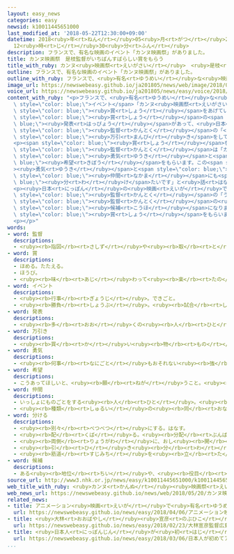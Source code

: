```yaml
---
layout: easy_news
categories: easy
newsid: k10011445651000
last_modified_at: '2018-05-22T12:30:00+09:00'
datetime: 2018<ruby>年<rt>ねん</rt></ruby>05<ruby>月<rt>がつ</rt></ruby>22<ruby>日<rt>にち</rt></ruby>
  12<ruby>時<rt>じ</rt></ruby>30<ruby>分<rt>ふん</rt></ruby>
description: フランスで、有名な映画のイベント「カンヌ映画祭」がありました。
title: カンヌ映画祭　是枝監督がいちばんすばらしい賞をもらう
title_with_ruby: カンヌ<ruby>映画祭<rt>えいがさい</rt></ruby>　<ruby>是枝<rt>これえだ</rt></ruby><ruby>監督<rt>かんとく</rt></ruby>がいちばんすばらしい<ruby>賞<rt>しょう</rt></ruby>をもらう
outline: フランスで、有名な映画のイベント「カンヌ映画祭」がありました。
outline_with_ruby: フランスで、<ruby>有名<rt>ゆうめい</rt></ruby>な<ruby>映画<rt>えいが</rt></ruby>のイベント「カンヌ<ruby>映画祭<rt>えいがさい</rt></ruby>」がありました。
image_url: https://newswebeasy.github.io/ja201805/news/web/image/2018/05/20/K10011445651_1805200511_1805200514_01_03.jpg
voice_url: https://newswebeasy.github.io/ja201805/news/easy/voice/2018/05/22/k10011445651000.mp4
content_with_ruby: "<p>フランスで、<ruby>有名<rt>ゆうめい</rt></ruby>な<ruby>映画<rt>えいが</rt></ruby>の<span\
  \ style=\"color: blue;\">イベント</span>「カンヌ<ruby>映画祭<rt>えいがさい</rt></ruby>」がありました。カンヌ<ruby>映画祭<rt>えいがさい</rt></ruby>では<ruby>世界<rt>せかい</rt></ruby>のいろいろな<ruby>映画<rt>えいが</rt></ruby>を<ruby>紹介<rt>しょうかい</rt></ruby>して、いちばんすばらしい<ruby>映画<rt>えいが</rt></ruby>には「パルムドール」という<span\
  \ style=\"color: blue;\"><ruby>賞<rt>しょう</rt></ruby></span>をあげています。</p>\n<p>１９<ruby>日<rt>にち</rt></ruby>に<span\
  \ style=\"color: blue;\"><ruby>賞<rt>しょう</rt></ruby></span>の<span style=\"color:\
  \ blue;\"><ruby>発表<rt>はっぴょう</rt></ruby></span>があって、<ruby>日本<rt>にっぽん</rt></ruby>の<ruby>是枝裕和<rt>これえだひろかず</rt></ruby><span\
  \ style=\"color: blue;\"><ruby>監督<rt>かんとく</rt></ruby></span>の「<ruby>万引<rt>まんび</rt></ruby>き<ruby>家族<rt>かぞく</rt></ruby>」がパルムドールをもらいました。この<ruby>映画<rt>えいが</rt></ruby>は、<ruby>生活<rt>せいかつ</rt></ruby>するために<ruby>店<rt>みせ</rt></ruby>で<span\
  \ style=\"color: blue;\"><ruby>万引<rt>まんび</rt></ruby>き</span>をしている<ruby>家族<rt>かぞく</rt></ruby>の<ruby>話<rt>はなし</rt></ruby>です。</p>\n\
  <p><span style=\"color: blue;\"><ruby>賞<rt>しょう</rt></ruby></span>をもらう<ruby>式<rt>しき</rt></ruby>で<ruby>是枝<rt>これえだ</rt></ruby><span\
  \ style=\"color: blue;\"><ruby>監督<rt>かんとく</rt></ruby></span>は「カンヌ<ruby>映画祭<rt>えいがさい</rt></ruby>には<ruby>映画<rt>えいが</rt></ruby>を<ruby>作<rt>つく</rt></ruby>り<ruby>続<rt>つづ</rt></ruby>けていく<span\
  \ style=\"color: blue;\"><ruby>勇気<rt>ゆうき</rt></ruby></span>と<span style=\"color:\
  \ blue;\"><ruby>希望<rt>きぼう</rt></ruby></span>をもらいます。この<span style=\"color: blue;\"\
  ><ruby>勇気<rt>ゆうき</rt></ruby></span>と<span style=\"color: blue;\"><ruby>希望<rt>きぼう</rt></ruby></span>を、この<ruby>映画<rt>えいが</rt></ruby>を<ruby>一緒<rt>いっしょ</rt></ruby>に<ruby>作<rt>つく</rt></ruby>った<span\
  \ style=\"color: blue;\"><ruby>仲間<rt>なかま</rt></ruby></span>にも<span style=\"color:\
  \ blue;\"><ruby>分<rt>わ</rt></ruby>け</span>たいです」と<ruby>話<rt>はな</rt></ruby>しました。</p>\n\
  <p><ruby>日本<rt>にっぽん</rt></ruby>の<ruby>映画<rt>えいが</rt></ruby>では、１９９７<ruby>年<rt>ねん</rt></ruby>に<ruby>今村昌平<rt>いまむらしょうへい</rt></ruby><span\
  \ style=\"color: blue;\"><ruby>監督<rt>かんとく</rt></ruby></span>の「うなぎ」がパルムドールをもらいました。<ruby>是枝<rt>これえだ</rt></ruby><span\
  \ style=\"color: blue;\"><ruby>監督<rt>かんとく</rt></ruby></span>の<ruby>映画<rt>えいが</rt></ruby>は、<ruby>今年<rt>ことし</rt></ruby>も<ruby>入<rt>い</rt></ruby>れて５<ruby>回<rt>かい</rt></ruby>、パルムドールの<span\
  \ style=\"color: blue;\"><ruby>候補<rt>こうほ</rt></ruby></span>になりました。２０１３<ruby>年<rt>ねん</rt></ruby>には「そして<ruby>父<rt>ちち</rt></ruby>になる」が<ruby>審査員賞<rt>しんさいんしょう</rt></ruby>という<span\
  \ style=\"color: blue;\"><ruby>賞<rt>しょう</rt></ruby></span>をもらいました。</p>\n<p></p>\n\
  <p></p>"
words:
- word: 監督
  descriptions:
  - <ruby><rb>指図</rb><rt>さしず</rt></ruby>や<ruby><rb>取</rb><rt>と</rt></ruby>りしまりなどをすること。また、その<ruby><rb>人</rb><rt>ひと</rt></ruby>。
- word: 賞
  descriptions:
  - ほめる。たたえる。
  - ほうび。
  - <ruby><rb>味</rb><rt>あじ</rt></ruby>わって<ruby><rb>楽</rb><rt>たの</rt></ruby>しむ。
- word: イベント
  descriptions:
  - <ruby><rb>行事</rb><rt>ぎょうじ</rt></ruby>。できごと。
  - <ruby><rb>勝負</rb><rt>しょうぶ</rt></ruby>。<ruby><rb>試合</rb><rt>しあい</rt></ruby>。
- word: 発表
  descriptions:
  - <ruby><rb>多</rb><rt>おお</rt></ruby>くの<ruby><rb>人</rb><rt>ひと</rt></ruby>に<ruby><rb>広</rb><rt>ひろ</rt></ruby>く<ruby><rb>知</rb><rt>し</rt></ruby>らせること。
- word: 万引き
  descriptions:
  - <ruby><rb>買</rb><rt>か</rt></ruby>い<ruby><rb>物</rb><rt>もの</rt></ruby>をするふりをして、<ruby><rb>店</rb><rt>みせ</rt></ruby>の<ruby><rb>品物</rb><rt>しなもの</rt></ruby>をこっそりぬすむこと。また、その<ruby><rb>人</rb><rt>ひと</rt></ruby>。
- word: 勇気
  descriptions:
  - <ruby><rb>何事</rb><rt>なにごと</rt></ruby>もおそれない<ruby><rb>強</rb><rt>つよ</rt></ruby>い<ruby><rb>心</rb><rt>こころ</rt></ruby>。
- word: 希望
  descriptions:
  - こうあってほしいと、<ruby><rb>願</rb><rt>ねが</rt></ruby>うこと。<ruby><rb>望</rb><rt>のぞ</rt></ruby>み。
- word: 仲間
  descriptions:
  - いっしょにものごとをする<ruby><rb>人</rb><rt>ひと</rt></ruby>。<ruby><rb>友達</rb><rt>ともだち</rt></ruby>。グループ。
  - <ruby><rb>種類</rb><rt>しゅるい</rt></ruby>の<ruby><rb>同</rb><rt>おな</rt></ruby>じもの。
- word: 分ける
  descriptions:
  - <ruby><rb>別々</rb><rt>べつべつ</rt></ruby>にする。はなす。
  - <ruby><rb>配</rb><rt>くば</rt></ruby>る。<ruby><rb>分配</rb><rt>ぶんぱい</rt></ruby>する。
  - <ruby><rb>両側</rb><rt>りょうがわ</rt></ruby>に、おし<ruby><rb>開</rb><rt>ひら</rt></ruby>く。
  - <ruby><rb>引</rb><rt>ひ</rt></ruby>き<ruby><rb>分</rb><rt>わ</rt></ruby>けにする。
  - <ruby><rb>筋道</rb><rt>すじみち</rt></ruby>を<ruby><rb>立</rb><rt>た</rt></ruby>てる。
- word: 候補
  descriptions:
  - ある<ruby><rb>地位</rb><rt>ちい</rt></ruby>や、<ruby><rb>役目</rb><rt>やくめ</rt></ruby>につく<ruby><rb>資格</rb><rt>しかく</rt></ruby>のあること。また、<ruby><rb>選</rb><rt>えら</rt></ruby>ばれる<ruby><rb>可能性</rb><rt>かのうせい</rt></ruby>がある<ruby><rb>人</rb><rt>ひと</rt></ruby>や<ruby><rb>物</rb><rt>もの</rt></ruby>。
source_url: http://www3.nhk.or.jp/news/easy/k10011445651000/k10011445651000.html
web_title_with_ruby: <ruby>カンヌ<rt>かんぬ</rt></ruby><ruby>映画祭<rt>えいがさい</rt></ruby>で<ruby>最優秀賞<rt>さいゆうしゅうしょう</rt></ruby>に<ruby>是枝<rt>これえだ</rt></ruby><ruby>裕和<rt>ひろかず</rt></ruby><ruby>監督<rt>かんとく</rt></ruby>の「<ruby>万引<rt>まんび</rt></ruby>き<ruby>家族<rt>かぞく</rt></ruby>」
web_news_url: https://newswebeasy.github.io/news/web/2018/05/20/カンヌ映画祭で最優秀賞に是枝裕和監督の万引き家族
related_news:
- title: アニメーション<ruby>映画<rt>えいが</rt></ruby>で<ruby>有名<rt>ゆうめい</rt></ruby>な<ruby>高畑勲<rt>たかはたいさお</rt></ruby>さんが<ruby>亡<rt>な</rt></ruby>くなる
  url: https://newswebeasy.github.io/news/easy/2018/04/06/アニメーション映画で有名な高畑勲さんが亡くなる
- title: <ruby>大林<rt>おおばやし</rt></ruby><ruby>宣彦<rt>のぶひこ</rt></ruby><ruby>監督<rt>かんとく</rt></ruby>「<ruby>広島<rt>ひろしま</rt></ruby>に<ruby>原爆<rt>げんばく</rt></ruby>が<ruby>落<rt>お</rt></ruby>とされるまでを<ruby>映画<rt>えいが</rt></ruby>にする」
  url: https://newswebeasy.github.io/news/easy/2018/02/23/大林宣彦監督広島に原爆が落とされるまでを映画にする
- title: <ruby>日本人<rt>にっぽんじん</rt></ruby>が<ruby>初<rt>はじ</rt></ruby>めてアカデミー<ruby>賞<rt>しょう</rt></ruby>のメーキャップの<ruby>賞<rt>しょう</rt></ruby>をもらう
  url: https://newswebeasy.github.io/news/easy/2018/03/06/日本人が初めてアカデミー賞のメーキャップの賞をもらう
...
```

